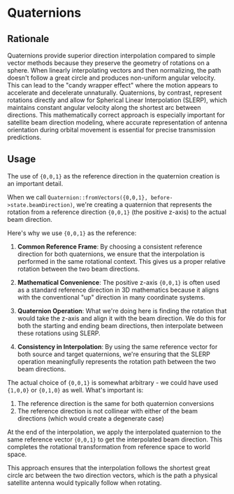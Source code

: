 # Quaternions

## Rationale

Quaternions provide superior direction interpolation compared to simple vector methods because they preserve the geometry of rotations on a sphere. When linearly interpolating vectors and then normalizing, the path doesn't follow a great circle and produces non-uniform angular velocity. This can lead to the "candy wrapper effect" where the motion appears to accelerate and decelerate unnaturally. Quaternions, by contrast, represent rotations directly and allow for Spherical Linear Interpolation (SLERP), which maintains constant angular velocity along the shortest arc between directions. This mathematically correct approach is especially important for satellite beam direction modeling, where accurate representation of antenna orientation during orbital movement is essential for precise transmission predictions.

## Usage

The use of `{0,0,1}` as the reference direction in the quaternion creation is an important detail.

When we call `Quaternion::fromVectors({0,0,1}, before->state.beamDirection)`, we're creating a quaternion that represents the rotation from a reference direction `{0,0,1}` (the positive z-axis) to the actual beam direction.

Here's why we use `{0,0,1}` as the reference:

1. **Common Reference Frame**: By choosing a consistent reference direction for both quaternions, we ensure that the interpolation is performed in the same rotational context. This gives us a proper relative rotation between the two beam directions.

2. **Mathematical Convenience**: The positive z-axis `{0,0,1}` is often used as a standard reference direction in 3D mathematics because it aligns with the conventional "up" direction in many coordinate systems.

3. **Quaternion Operation**: What we're doing here is finding the rotation that would take the z-axis and align it with the beam direction. We do this for both the starting and ending beam directions, then interpolate between these rotations using SLERP.

4. **Consistency in Interpolation**: By using the same reference vector for both source and target quaternions, we're ensuring that the SLERP operation meaningfully represents the rotation path between the two beam directions.

The actual choice of `{0,0,1}` is somewhat arbitrary - we could have used `{1,0,0}` or `{0,1,0}` as well. What's important is:

1. The reference direction is the same for both quaternion conversions
2. The reference direction is not collinear with either of the beam directions (which would create a degenerate case)

At the end of the interpolation, we apply the interpolated quaternion to the same reference vector `{0,0,1}` to get the interpolated beam direction. This completes the rotational transformation from reference space to world space.

This approach ensures that the interpolation follows the shortest great circle arc between the two direction vectors, which is the path a physical satellite antenna would typically follow when rotating.

